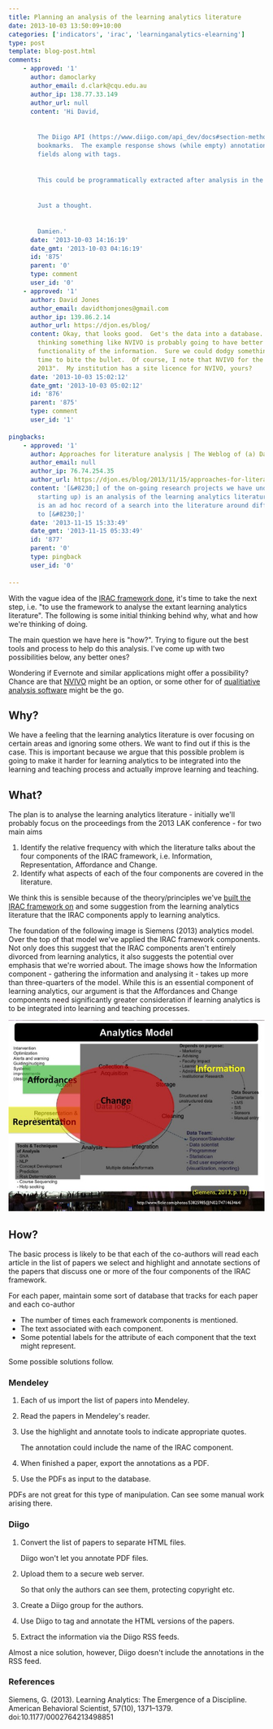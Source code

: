 ```yaml
---
title: Planning an analysis of the learning analytics literature
date: 2013-10-03 13:50:09+10:00
categories: ['indicators', 'irac', 'learninganalytics-elearning']
type: post
template: blog-post.html
comments:
    - approved: '1'
      author: damoclarky
      author_email: d.clark@cqu.edu.au
      author_ip: 138.77.33.149
      author_url: null
      content: 'Hi David,
    
    
        The Diigo API (https://www.diigo.com/api_dev/docs#section-methods) allows retrieving
        bookmarks.  The example response shows (while empty) annotations and comments
        fields along with tags.
    
    
        This could be programmatically extracted after analysis in the browser.
    
    
        Just a thought.
    
    
        Damien.'
      date: '2013-10-03 14:16:19'
      date_gmt: '2013-10-03 04:16:19'
      id: '875'
      parent: '0'
      type: comment
      user_id: '0'
    - approved: '1'
      author: David Jones
      author_email: davidthomjones@gmail.com
      author_ip: 139.86.2.14
      author_url: https://djon.es/blog/
      content: Okay, that looks good.  Get's the data into a database.  Trouble is I'm
        thinking something like NVIVO is probably going to have better analysis and visualisation
        functionality of the information.  Sure we could dodgy something up, but may be
        time to bite the bullet.  Of course, I note that NVIVO for the Mac is coming "late
        2013".  My institution has a site licence for NVIVO, yours?
      date: '2013-10-03 15:02:12'
      date_gmt: '2013-10-03 05:02:12'
      id: '876'
      parent: '875'
      type: comment
      user_id: '1'
    
pingbacks:
    - approved: '1'
      author: Approaches for literature analysis | The Weblog of (a) David Jones
      author_email: null
      author_ip: 76.74.254.35
      author_url: https://djon.es/blog/2013/11/15/approaches-for-literature-analysis/
      content: '[&#8230;] of the on-going research projects we have underway (really just
        starting up) is an analysis of the learning analytics literature. The following
        is an ad hoc record of a search into the literature around different approaches
        to [&#8230;]'
      date: '2013-11-15 15:33:49'
      date_gmt: '2013-11-15 05:33:49'
      id: '877'
      parent: '0'
      type: pingback
      user_id: '0'
    
---
```

With the vague idea of the [IRAC framework done](/blog2/2013/10/03/the-irac-framework-locating-the-performance-zone-for-learning-analytics/), it's time to take the next step, i.e. "to use the framework to analyse the extant learning analytics literature". The following is some initial thinking behind why, what and how we're thinking of doing.

The main question we have here is "how?". Trying to figure out the best tools and process to help do this analysis. I've come up with two possibilities below, any better ones?

Wondering if Evernote and similar applications might offer a possibility? Chance are that [NVIVO](http://anujacabraal.wordpress.com/2012/08/01/why-use-nvivo-for-your-literature-review/) might be an option, or some other for of [qualitiative analysis software](http://provalisresearch.com/products/qualitative-data-analysis-software/freeware/) might be the go.

## Why?

We have a feeling that the learning analytics literature is over focusing on certain areas and ignoring some others. We want to find out if this is the case. This is important because we argue that this possible problem is going to make it harder for learning analytics to be integrated into the learning and teaching process and actually improve learning and teaching.

## What?

The plan is to analyse the learning analytics literature - initially we'll probably focus on the proceedings from the 2013 LAK conference - for two main aims

1. Identify the relative frequency with which the literature talks about the four components of the IRAC framework, i.e. Information, Representation, Affordance and Change.
2. Identify what aspects of each of the four components are covered in the literature.

We think this is sensible because of the theory/principles we've [built the IRAC framework on](/blog2/2013/10/03/the-irac-framework-locating-the-performance-zone-for-learning-analytics/) and some suggestion from the learning analytics literature that the IRAC components apply to learning analytics.

The foundation of the following image is Siemens (2013) analytics model. Over the top of that model we've applied the IRAC framework components. Not only does this suggest that the IRAC components aren't entirely divorced from learning analytics, it also suggests the potential over emphasis that we're worried about. The image shows how the Information component - gathering the information and analysing it - takes up more than three-quarters of the model. While this is an essential component of learning analytics, our argument is that the Affordances and Change components need significantly greater consideration if learning analytics is to be integrated into learning and teaching processes.

[![Slide77](images/9861600413_82f7e37eea_z.jpg)](http://www.flickr.com/photos/david_jones/9861600413/ "Slide77 by David T Jones, on Flickr")

## How?

The basic process is likely to be that each of the co-authors will read each article in the list of papers we select and highlight and annotate sections of the papers that discuss one or more of the four components of the IRAC framework.

For each paper, maintain some sort of database that tracks for each paper and each co-author

- The number of times each framework components is mentioned.
- The text associated with each component.
- Some potential labels for the attribute of each component that the text might represent.

Some possible solutions follow.

### Mendeley

1. Each of us import the list of papers into Mendeley.
2. Read the papers in Mendeley's reader.
3. Use the highlight and annotate tools to indicate appropriate quotes.
    
    The annotation could include the name of the IRAC component.
    
4. When finished a paper, export the annotations as a PDF.
5. Use the PDFs as input to the database.

PDFs are not great for this type of manipulation. Can see some manual work arising there.

### Diigo

1. Convert the list of papers to separate HTML files.
    
    Diigo won't let you annotate PDF files.
    
2. Upload them to a secure web server.
    
    So that only the authors can see them, protecting copyright etc.
    
3. Create a Diigo group for the authors.
4. Use Diigo to tag and annotate the HTML versions of the papers.
5. Extract the information via the Diigo RSS feeds.

Almost a nice solution, however, Diigo doesn't include the annotations in the RSS feed.

### References

Siemens, G. (2013). Learning Analytics: The Emergence of a Discipline. American Behavioral Scientist, 57(10), 1371–1379. doi:10.1177/0002764213498851